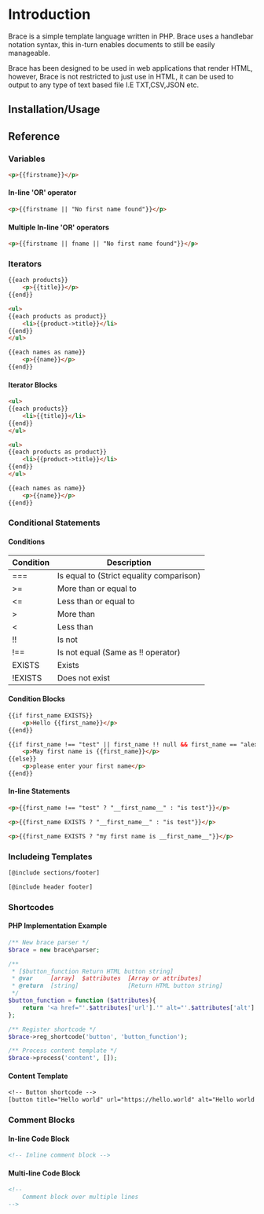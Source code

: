# Introduction

Brace is a simple template language written in PHP. Brace uses a handlebar notation syntax, this in-turn enables documents to still be easily manageable.

Brace has been designed to be used in web applications that render HTML, however, Brace is not restricted to just use in HTML, it can be used to output to any type of text based file I.E TXT,CSV,JSON etc.

## Installation/Usage


## Reference

### Variables

```html
<p>{{firstname}}</p>
```

#### In-line 'OR' operator

```html
<p>{{firstname || "No first name found"}}</p>
```

#### Multiple In-line 'OR' operators

```html
<p>{{firstname || fname || "No first name found"}}</p>
```

### Iterators

```html
{{each products}}
    <p>{{title}}</p>
{{end}}
```

```html
<ul>
{{each products as product}}
    <li>{{product->title}}</li>
{{end}}
</ul>
```

```html
{{each names as name}}
    <p>{{name}}</p>
{{end}}
```

#### Iterator Blocks


```html
<ul>
{{each products}}
    <li>{{title}}</li>
{{end}}
</ul>
```

```html
<ul>
{{each products as product}}
    <li>{{product->title}}</li>
{{end}}
</ul>
```

```html
{{each names as name}}
    <p>{{name}}</p>
{{end}}
```


### Conditional Statements

#### Conditions

| Condition  | Description                              |
|------------|------------------------------------------|
| ===        | Is equal to (Strict equality comparison) |
| >=         | More than or equal to                    |
| <=         | Less than or equal to                    |
| >          | More than                                |
| <          | Less than                                |
| !!         | Is not                                   |
| !==        | Is not equal (Same as !! operator)       |
| EXISTS     | Exists                                   |
| !EXISTS    | Does not exist                           |


#### Condition Blocks


```html
{{if first_name EXISTS}}
    <p>Hello {{first_name}}</p>
{{end}}
```

```html
{{if first_name !== "test" || first_name !! null && first_name == "alex"}}
    <p>May first name is {{first_name}}</p>
{{else}}
    <p>please enter your first name</p>
{{end}}
```


#### In-line Statements


```html
<p>{{first_name !== "test" ? "__first_name__" : "is test"}}</p>
```

```html
<p>{{first_name EXISTS ? "__first_name__" : "is test"}}</p>
```

```html
<p>{{first_name EXISTS ? "my first name is __first_name__"}}</p>
```

### Includeing Templates

```txt
[@include sections/footer]
```

```txt
[@include header footer]
```

### Shortcodes


#### PHP Implementation Example

```php
/** New brace parser */
$brace = new brace\parser;

/**
 * [$button_function Return HTML button string]
 * @var     [array]  $attributes  [Array or attributes]
 * @return  [string]              [Return HTML button string]
 */
$button_function = function ($attributes){
    return '<a href="'.$attributes['url'].'" alt="'.$attributes['alt'].'" target="'.$attributes['target'].'" rel="noreferrer noopener">'.$attributes['title'].'</a>';
};

/** Register shortcode */
$brace->reg_shortcode('button', 'button_function');

/** Process content template */
$brace->process('content', []);
```


#### Content Template

```txt
<!-- Button shortcode -->
[button title="Hello world" url="https://hello.world" alt="Hello world button" target="_blank"]
```

### Comment Blocks

#### In-line Code Block

```html
<!-- Inline comment block -->
```

#### Multi-line Code Block

```html
<!-- 
    Comment block over multiple lines
-->
```
